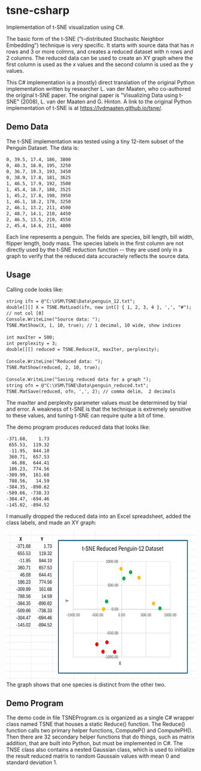 # tsne-csharp
Implementation of t-SNE visualization using C#.

The basic form of the t-SNE ("t-distributed Stochastic Neighbor Embedding") technique is very specific. It starts with source data that has n rows and 3 or more colmns, and creates a reduced dataset with n rows and 2 columns. The reduced data can be used to create an XY graph where the first column is used as the x values and the second column is used as the y values.

This C# implementation is a (mostly) direct translation of the original Python implementation written by researcher L. van der Maaten, who co-authored the original t-SNE paper. The original paper is "Visualizing Data using t-SNE" (2008), L. van der Maaten and G. Hinton. A link to the original Python implementation of t-SNE is at https://lvdmaaten.github.io/tsne/.

## Demo Data

The t-SNE implementation was tested using a tiny 12-item subset of the Penguin Dataset. The data is:

    0, 39.5, 17.4, 186, 3800  
    0, 40.3, 18.0, 195, 3250  
    0, 36.7, 19.3, 193, 3450  
    0, 38.9, 17.8, 181, 3625  
    1, 46.5, 17.9, 192, 3500  
    1, 45.4, 18.7, 188, 3525  
    1, 45.2, 17.8, 198, 3950  
    1, 46.1, 18.2, 178, 3250  
    2, 46.1, 13.2, 211, 4500  
    2, 48.7, 14.1, 210, 4450  
    2, 46.5, 13.5, 210, 4550  
    2, 45.4, 14.6, 211, 4800  

Each line represents a penguin. The fields are species, bill length, bill width, flipper length, body mass. The species labels in the first column are not directly used by the t-SNE reduction function -- they are used only in a graph to verify that the reduced data accuractely reflects the source data.

## Usage

Calling code looks like:

    string ifn = @"C:\VSM\TSNE\Data\penguin_12.txt";  
    double[][] X = TSNE.MatLoad(ifn, new int[] { 1, 2, 3, 4 }, ',', "#"); // not col [0]  
    Console.WriteLine("Source data: ");  
    TSNE.MatShow(X, 1, 10, true); // 1 decimal, 10 wide, show indices  

    int maxIter = 500;  
    int perplexity = 3;  
    double[][] reduced = TSNE.Reduce(X, maxIter, perplexity);  

    Console.WriteLine("Reduced data: ");  
    TSNE.MatShow(reduced, 2, 10, true);  

    Console.WriteLine("Saving reduced data for a graph ");  
    string ofn = @"C:\VSM\TSNE\Data\penguin_reduced.txt";  
    TSNE.MatSave(reduced, ofn, ',', 2); // comma delim,  2 decimals  

The maxIter and perplexity parameter values must be determined by trial and error. A weakness of t-SNE is that the technique is extremely sensitive to these values, and tuning t-SNE can require quite a bit of time.

The demo program produces reduced data that looks like:

    -371.68,    1.73
     655.53,  119.32
     -11.95,  844.10
     360.71,  657.53
      46.08,  644.41
     186.23,  774.56
    -309.99,  161.68
     788.56,   14.59
    -384.35, -890.62
    -509.66, -738.33
    -304.47, -694.46
    -145.02, -894.52

I manually dropped the reduced data into an Excel spreadsheet, added the class labels, and made an XY graph:

<img src="penguin_12_reduced_graph.jpg"
  style="float: left; margin-right: 10px;" width="600" height="400"/>

The graph shows that one species is distinct from the other two.

## Demo Program

The demo code in file TSNEProgram.cs is organized as a single C# wrapper class named TSNE that houses a static Reduce() function. The Reduce() function calls two primary helper functions, ComputeP() and ComputePH(). Then there are 32 secondary helper functions that do things, such as matrix addition, that are built into Python, but must be implemented in C#. The TNSE class also contains a nested Gaussian class, which is used to initialize the result reduced matrix to random Gaussain values with mean 0 and standard deviation 1.

